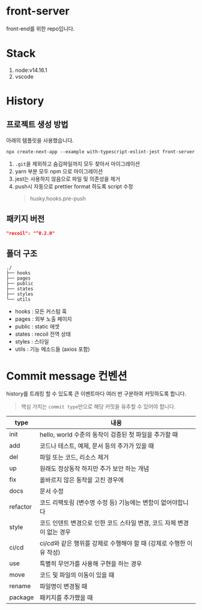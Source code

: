 # front-server

front-end를 위한 repo입니다.

# Stack

1. node:v14.16.1
1. vscode

# History

## 프로젝트 생성 방법

아래의 템플릿을 사용했습니다.

```shell
npx create-next-app --example with-typescript-eslint-jest front-server
```

1. `.git`을 제외하고 숨김파일까지 모두 찾아서 마이그레이션
1. yarn 부분 모두 npm 으로 마이그레이션
1. jest는 사용하지 않음으로 파일 및 의존성을 제거
1. push시 자동으로 prettier format 하도록 script 수정
   > husky.hooks.pre-push

## 패키지 버전

```json
"recoil": "^0.2.0"

```

## 폴더 구조

```text
./
├── hooks
├── pages
├── public
├── states
├── styles
└── utils
```

- hooks : 모든 커스텀 훅
- pages : 외부 노출 페이지
- public : static 에셋
- states : recoil 전역 상태
- styles : 스타일
- utils : 기능 메소드들 (axios 포함)

# Commit message 컨벤션

history를 트래킹 할 수 있도록 큰 이벤트마다 여러 번 구분하여 커밋하도록 합니다.

> 핵심 가치는 `commit type`만으로 해당 커밋을 유추할 수 있어야 합니다.

| type     | 내용                                                                   |
| -------- | ---------------------------------------------------------------------- |
| init     | hello, world 수준의 동작이 검증된 첫 파일을 추가할 때                  |
| add      | 코드나 테스트, 예제, 문서 등의 추가가 있을 때                          |
| del      | 파일 또는 코드, 리소스 제거                                            |
| up       | 원래도 정상동작 하지만 추가 보안 하는 개념                             |
| fix      | 올바르지 않은 동작을 고친 경우에                                       |
| docs     | 문서 수정                                                              |
| refactor | 코드 리팩토링 (변수명 수정 등) 기능에는 변함이 없어야합니다            |
| style    | 코드 인덴트 변경으로 인한 코드 스타일 변경, 코드 자체 변경이 없는 경우 |
| ci/cd    | ci/cd와 같은 행위를 강제로 수행해야 할 때 (강제로 수행한 이유 작성)    |
| use      | 특별히 무언가를 사용해 구현을 하는 경우                                |
| move     | 코드 및 파일의 이동이 있을 때                                          |
| rename   | 파일명이 변경될 때                                                     |
| package  | 패키지를 추가했을 때                                                   |
